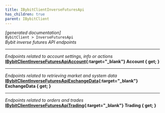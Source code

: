 ```yaml
---
title: IBybitClientInverseFuturesApi
has_children: true
parent: IBybitClient
---
```

*[generated documentation]*  
`BybitClient > InverseFuturesApi`  
*Bybit inverse futures API endpoints*
  
***
*Endpoints related to account settings, info or actions*  
**[IBybitClientInverseFuturesApiAccount](IBybitClientInverseFuturesApiAccount.html){:target="_blank"} Account { get; }**  
***
*Endpoints related to retrieving market and system data*  
**[IBybitClientInverseFuturesApiExchangeData](IBybitClientInverseFuturesApiExchangeData.html){:target="_blank"} ExchangeData { get; }**  
***
*Endpoints related to orders and trades*  
**[IBybitClientInverseFuturesApiTrading](IBybitClientInverseFuturesApiTrading.html){:target="_blank"} Trading { get; }**  
